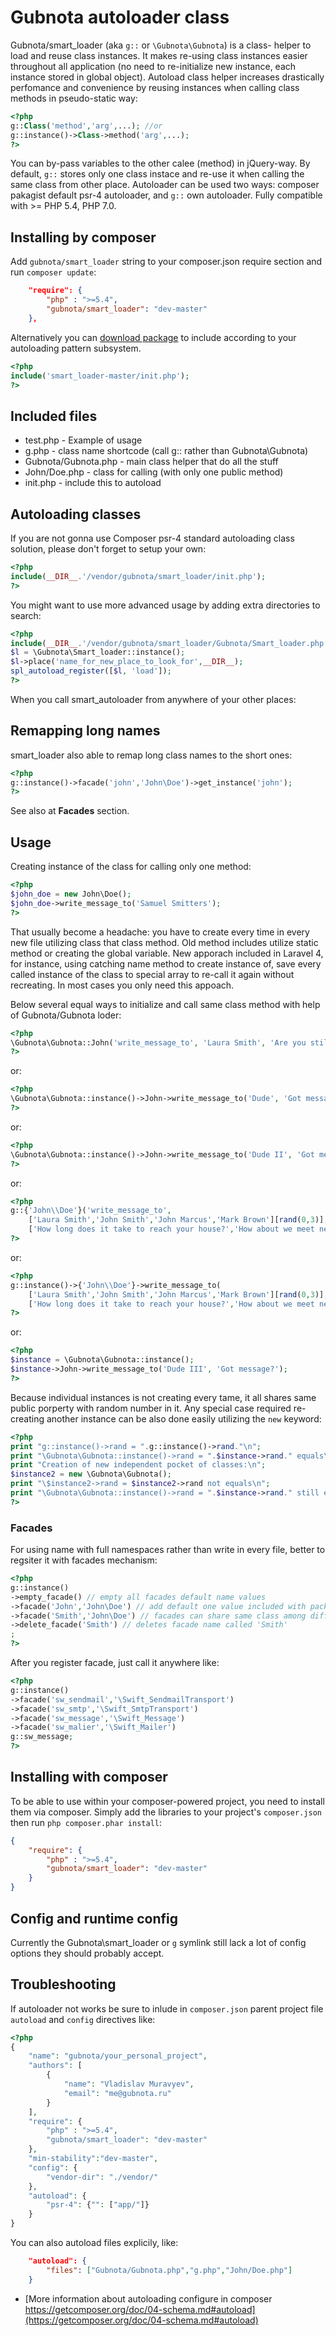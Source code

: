 # Gubnota autoloader class

Gubnota/smart_loader (aka `g::` or `\Gubnota\Gubnota`) is a class-
helper to load and reuse class instances. It makes re-using 
class instances easier throughout all application (no need to 
re-initialize new instance, each instance stored in global object). 
Autoload class helper increases drastically perfomance and 
convenience by reusing instances when calling class methods in pseudo-static way:
```php
<?php
g::Class('method','arg',...); //or
g::instance()->Class->method('arg',...);
?>
```

You can by-pass variables to the other calee (method) in jQuery-way. By
default, `g::` stores only one class instace and re-use it when calling 
the same class from other place. Autoloader can be used two ways: 
composer pakagist default psr-4 autoloader, and `g::` own autoloader. 
Fully compatible with >= PHP 5.4, PHP 7.0.

## Installing by composer

Add `gubnota/smart_loader` string to your composer.json require section and run `composer
update`:
```json
    "require": {
        "php" : ">=5.4",
        "gubnota/smart_loader": "dev-master"
    },
```
Alternatively you can [download package](https://github.com/gubnota/smart_loader/archive/master.zip) to include according to your autoloading pattern subsystem.

```php
<?php
include('smart_loader-master/init.php');
?>
```

## Included files

* test.php - Example of usage
* g.php - class name shortcode (call g:: rather than Gubnota\\Gubnota)
* Gubnota/Gubnota.php - main class helper that do all the stuff
* John/Doe.php - class for calling (with only one public method)
* init.php - include this to autoload

## Autoloading classes
If you are not gonna use Composer psr-4 standard
autoloading class solution, please  don't forget to setup your own:
```php
<?php
include(__DIR__.'/vendor/gubnota/smart_loader/init.php');
?>
```

You might want to use more advanced usage by adding extra directories 
to search:
```php
<?php
include(__DIR__.'/vendor/gubnota/smart_loader/Gubnota/Smart_loader.php');
$l = \Gubnota\Smart_loader::instance();
$l->place('name_for_new_place_to_look_for',__DIR__);
spl_autoload_register([$l, 'load']);
?>
```

When you call smart_autoloader from anywhere of your other places:
## Remapping long names
smart_loader also able to remap long class names to the short ones:
```php
<?php
g::instance()->facade('john','John\Doe')->get_instance('john');
?>
```
See also at **Facades** section.

## Usage
Creating instance of the class for calling only one method: 
```php
<?php
$john_doe = new John\Doe(); 
$john_doe->write_message_to('Samuel Smitters');
?>
```

That usually become a headache: you have to create every 
time in every new file utilizing class that class method. 
Old method includes utilize static method or creating the global variable.
New apporach included in Laravel 4, for instance, using catching name method 
to create instance of, save every called instance of the class to 
special array to re-call it again without recreating. In most cases 
you only need this appoach.

Below several equal ways to initialize and call same class method with help of Gubnota/Gubnota loder:

```php
<?php
\Gubnota\Gubnota::John('write_message_to', 'Laura Smith', 'Are you still there?');
?>
```
or:

```php
<?php
\Gubnota\Gubnota::instance()->John->write_message_to('Dude', 'Got message?');
?>
```
or:

```php
<?php
\Gubnota\Gubnota::instance()->John->write_message_to('Dude II', 'Got message?');
?>
```
or:

```php
<?php
g::{'John\\Doe'}('write_message_to',
    ['Laura Smith','John Smith','John Marcus','Mark Brown'][rand(0,3)],
    ['How long does it take to reach your house?','How about we meet next Tuesday?','Hello there.','Are you still there?'][rand(0,3)]);
?>
```
or:
```php
<?php
g::instance()->{'John\\Doe'}->write_message_to(
    ['Laura Smith','John Smith','John Marcus','Mark Brown'][rand(0,3)],
    ['How long does it take to reach your house?','How about we meet next Tuesday?','Hello there.','Are you still there?'][rand(0,3)]);
?>
```
or:

```php
<?php
$instance = \Gubnota\Gubnota::instance();
$instance->John->write_message_to('Dude III', 'Got message?');
?>
```

Because individual instances is not creating every tame, it all shares 
same public porperty with random number in it. Any special case required re-creating 
another instance can be also done easily utilizing the `new` keyword:

```php
<?php
print "g::instance()->rand = ".g::instance()->rand."\n";
print "\Gubnota\Gubnota::instance()->rand = ".$instance->rand." equals\n";
print "Creation of new independent pocket of classes:\n";
$instance2 = new \Gubnota\Gubnota();
print "\$instance2->rand = $instance2->rand not equals\n";
print "\Gubnota\Gubnota::instance()->rand = ".$instance->rand." still equals\n";
?>
```

### Facades

For using name with full namespaces rather than write in every file, better to regsiter it with facades mechanism:
```php
<?php
g::instance()
->empty_facade() // empty all facades default name values
->facade('John','John\Doe') // add default one value included with package
->facade('Smith','John\Doe') // facades can share same class among different names
->delete_facade('Smith') // deletes facade name called 'Smith'
;
?>
```
After you register facade, just call it anywhere like:
```php
<?php
g::instance()
->facade('sw_sendmail','\Swift_SendmailTransport')
->facade('sw_smtp','\Swift_SmtpTransport')
->facade('sw_message','\Swift_Message')
->facade('sw_malier','\Swift_Mailer')
g::sw_message;
?>
```

## Installing with composer

To be able to use within your composer-powered project, you need to install them via composer.
Simply add the libraries to your project's `composer.json` then run `php composer.phar install`:

```json
{
    "require": {
        "php" : ">=5.4",
        "gubnota/smart_loader": "dev-master"
    }
}
```

## Config and runtime config

Currently the Gubnota\smart_loader or `g` symlink still lack a lot of config options they should probably accept.

## Troubleshooting

If autoloader not works be sure to inlude in `composer.json` parent project file `autoload` and `config` directives like:

```php
<?php
{
    "name": "gubnota/your_personal_project",
    "authors": [
        {
            "name": "Vladislav Muravyev",
            "email": "me@gubnota.ru"
        }
    ],
    "require": {
        "php" : ">=5.4",
    	"gubnota/smart_loader": "dev-master"
    },
    "min-stability":"dev-master",
    "config": {
        "vendor-dir": "./vendor/"
    },
    "autoload": {
        "psr-4": {"": ["app/"]}
    }
}
```

You can also autoload files explicily, like:
```json
    "autoload": {
        "files": ["Gubnota/Gubnota.php","g.php","John/Doe.php"]
    }
```

* [More information about autoloading configure in composer https://getcomposer.org/doc/04-schema.md#autoload](https://getcomposer.org/doc/04-schema.md#autoload)